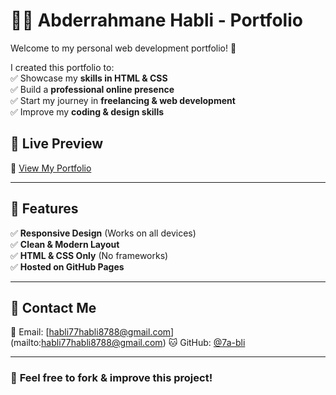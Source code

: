 # 🤵🏻 Abderrahmane Habli - Portfolio

Welcome to my personal web development portfolio! 🚀  

I created this portfolio to:  
✅ Showcase my **skills in HTML & CSS**  
✅ Build a **professional online presence**  
✅ Start my journey in **freelancing & web development**  
✅ Improve my **coding & design skills**  

## 📌 Live Preview  
🔗 [View My Portfolio](https://7a-bli.github.io/portfolio-/)  

---

## 🎨 Features  
✅ **Responsive Design** (Works on all devices)  
✅ **Clean & Modern Layout**  
✅ **HTML & CSS Only** (No frameworks)  
✅ **Hosted on GitHub Pages**  

---
 
## 📩 Contact Me  
📧 Email: [habli77habli8788@gmail.com] (mailto:habli77habli8788@gmail.com) 
🐱 GitHub: [@7a-bli](https://github.com/7a-bli)  

---

### 🌟 **Feel free to fork & improve this project!**


